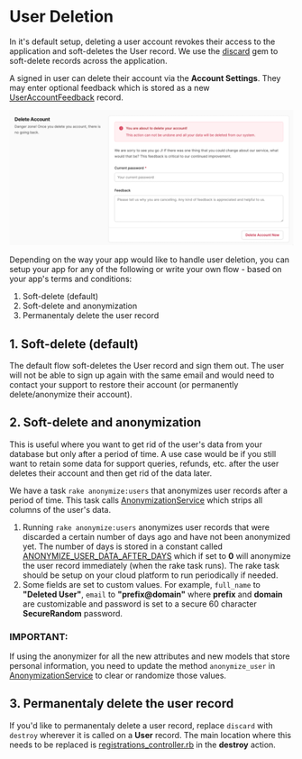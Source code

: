 # User Deletion

In it's default setup, deleting a user account revokes their access to the application and soft-deletes the User record. We use the [discard](https://github.com/jhawthorn/discard) gem to soft-delete records across the application.

A signed in user can delete their account via the **Account Settings**. They may enter optional feedback which is stored as a new [UserAccountFeedback](../app/models/user_account_feedback.rb) record.

![](images/delete_account.png)

Depending on the way your app would like to handle user deletion, you can setup your app for any of the following or write your own flow - based on your app's terms and conditions:

1. Soft-delete (default)
2. Soft-delete and anonymization
3. Permanentaly delete the user record

## 1. Soft-delete (default)

The default flow soft-deletes the User record and sign them out. The user will not be able to sign up again with the same email and would need to contact your support to restore their account (or permanently delete/anonymize their account).

## 2. Soft-delete and anonymization

This is useful where you want to get rid of the user's data from your database but only after a period of time. A use case would be if you still want to retain some data for support queries, refunds, etc. after the user deletes their account and then get rid of the data later.

We have a task `rake anonymize:users` that anonymizes user records after a period of time. This task calls [AnonymizationService](../app/services/anonymization_service.rb) which strips all columns of the user's data.

1. Running `rake anonymize:users` anonymizes user records that were discarded a certain number of days ago and have not been anonymized yet. The number of days is stored in a constant called [ANONYMIZE_USER_DATA_AFTER_DAYS](../config/initializers/0_constants.rb) which if set to **0** will anonymize the user record immediately (when the rake task runs). The rake task should be setup on your cloud platform to run periodically if needed.
2. Some fields are set to custom values. For example, `full_name` to **"Deleted User"**, `email` to **"prefix@domain"** where **prefix** and **domain** are customizable and password is set to a secure 60 character **SecureRandom** password.

### IMPORTANT:

If using the anonymizer for all the new attributes and new models that store personal information, you need to update the method `anonymize_user` in [AnonymizationService](../app/services/anonymization_service.rb) to clear or randomize those values.

## 3. Permanentaly delete the user record

If you'd like to permanentaly delete a user record, replace `discard` with `destroy` wherever it is called on a **User** record. The main location where this needs to be replaced is [registrations_controller.rb](../app/controllers/registrations_controller.rb) in the **destroy** action.
